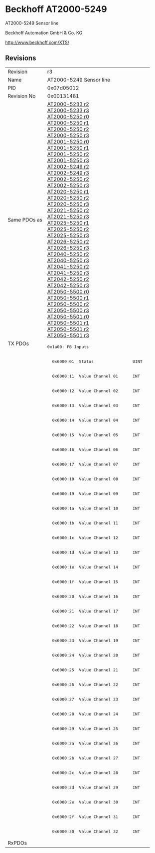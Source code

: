 # Beckhoff AT2000-5249

AT2000-5249 Sensor line

Beckhoff Automation GmbH & Co. KG

http://www.beckhoff.com/XTS/

## Revisions
<table>
<tr >
<td>Revision</td>
<td>r3</td>
</tr>
<tr >
<td>Name</td>
<td>AT2000-5249 Sensor line</td>
</tr>
<tr >
<td>PID</td>
<td>0x07d05012</td>
</tr>
<tr >
<td>Revision No</td>
<td>0x00131481</td>
</tr>
<tr >
<td>Same PDOs as</td>
<td><a href="AT2000-5233">AT2000-5233 r2</a><br/><a href="AT2000-5233">AT2000-5233 r3</a><br/><a href="AT2000-5250">AT2000-5250 r0</a><br/><a href="AT2000-5250">AT2000-5250 r1</a><br/><a href="AT2000-5250">AT2000-5250 r2</a><br/><a href="AT2000-5250">AT2000-5250 r3</a><br/><a href="AT2001-5250">AT2001-5250 r0</a><br/><a href="AT2001-5250">AT2001-5250 r1</a><br/><a href="AT2001-5250">AT2001-5250 r2</a><br/><a href="AT2001-5250">AT2001-5250 r3</a><br/><a href="AT2002-5249">AT2002-5249 r2</a><br/><a href="AT2002-5249">AT2002-5249 r3</a><br/><a href="AT2002-5250">AT2002-5250 r2</a><br/><a href="AT2002-5250">AT2002-5250 r3</a><br/><a href="AT2020-5250">AT2020-5250 r1</a><br/><a href="AT2020-5250">AT2020-5250 r2</a><br/><a href="AT2020-5250">AT2020-5250 r3</a><br/><a href="AT2021-5250">AT2021-5250 r2</a><br/><a href="AT2021-5250">AT2021-5250 r3</a><br/><a href="AT2025-5250">AT2025-5250 r1</a><br/><a href="AT2025-5250">AT2025-5250 r2</a><br/><a href="AT2025-5250">AT2025-5250 r3</a><br/><a href="AT2026-5250">AT2026-5250 r2</a><br/><a href="AT2026-5250">AT2026-5250 r3</a><br/><a href="AT2040-5250">AT2040-5250 r2</a><br/><a href="AT2040-5250">AT2040-5250 r3</a><br/><a href="AT2041-5250">AT2041-5250 r2</a><br/><a href="AT2041-5250">AT2041-5250 r3</a><br/><a href="AT2042-5250">AT2042-5250 r2</a><br/><a href="AT2042-5250">AT2042-5250 r3</a><br/><a href="AT2050-5500">AT2050-5500 r0</a><br/><a href="AT2050-5500">AT2050-5500 r1</a><br/><a href="AT2050-5500">AT2050-5500 r2</a><br/><a href="AT2050-5500">AT2050-5500 r3</a><br/><a href="AT2050-5501">AT2050-5501 r0</a><br/><a href="AT2050-5501">AT2050-5501 r1</a><br/><a href="AT2050-5501">AT2050-5501 r2</a><br/><a href="AT2050-5501">AT2050-5501 r3</a></td>
</tr>
<tr class="txpdo">
<td rowspan=34 valign=top>TX PDOs</td>
<td><pre>0x1a00: FB Inputs</pre></td>
<td></td>
</tr>
<tr class="txpdo">
<td><pre>  0x6000:01  Status                UINT</pre></td>
</tr>
<tr class="txpdo">
<td><pre>  0x6000:11  Value Channel 01      INT</pre></td>
</tr>
<tr class="txpdo">
<td><pre>  0x6000:12  Value Channel 02      INT</pre></td>
</tr>
<tr class="txpdo">
<td><pre>  0x6000:13  Value Channel 03      INT</pre></td>
</tr>
<tr class="txpdo">
<td><pre>  0x6000:14  Value Channel 04      INT</pre></td>
</tr>
<tr class="txpdo">
<td><pre>  0x6000:15  Value Channel 05      INT</pre></td>
</tr>
<tr class="txpdo">
<td><pre>  0x6000:16  Value Channel 06      INT</pre></td>
</tr>
<tr class="txpdo">
<td><pre>  0x6000:17  Value Channel 07      INT</pre></td>
</tr>
<tr class="txpdo">
<td><pre>  0x6000:18  Value Channel 08      INT</pre></td>
</tr>
<tr class="txpdo">
<td><pre>  0x6000:19  Value Channel 09      INT</pre></td>
</tr>
<tr class="txpdo">
<td><pre>  0x6000:1a  Value Channel 10      INT</pre></td>
</tr>
<tr class="txpdo">
<td><pre>  0x6000:1b  Value Channel 11      INT</pre></td>
</tr>
<tr class="txpdo">
<td><pre>  0x6000:1c  Value Channel 12      INT</pre></td>
</tr>
<tr class="txpdo">
<td><pre>  0x6000:1d  Value Channel 13      INT</pre></td>
</tr>
<tr class="txpdo">
<td><pre>  0x6000:1e  Value Channel 14      INT</pre></td>
</tr>
<tr class="txpdo">
<td><pre>  0x6000:1f  Value Channel 15      INT</pre></td>
</tr>
<tr class="txpdo">
<td><pre>  0x6000:20  Value Channel 16      INT</pre></td>
</tr>
<tr class="txpdo">
<td><pre>  0x6000:21  Value Channel 17      INT</pre></td>
</tr>
<tr class="txpdo">
<td><pre>  0x6000:22  Value Channel 18      INT</pre></td>
</tr>
<tr class="txpdo">
<td><pre>  0x6000:23  Value Channel 19      INT</pre></td>
</tr>
<tr class="txpdo">
<td><pre>  0x6000:24  Value Channel 20      INT</pre></td>
</tr>
<tr class="txpdo">
<td><pre>  0x6000:25  Value Channel 21      INT</pre></td>
</tr>
<tr class="txpdo">
<td><pre>  0x6000:26  Value Channel 22      INT</pre></td>
</tr>
<tr class="txpdo">
<td><pre>  0x6000:27  Value Channel 23      INT</pre></td>
</tr>
<tr class="txpdo">
<td><pre>  0x6000:28  Value Channel 24      INT</pre></td>
</tr>
<tr class="txpdo">
<td><pre>  0x6000:29  Value Channel 25      INT</pre></td>
</tr>
<tr class="txpdo">
<td><pre>  0x6000:2a  Value Channel 26      INT</pre></td>
</tr>
<tr class="txpdo">
<td><pre>  0x6000:2b  Value Channel 27      INT</pre></td>
</tr>
<tr class="txpdo">
<td><pre>  0x6000:2c  Value Channel 28      INT</pre></td>
</tr>
<tr class="txpdo">
<td><pre>  0x6000:2d  Value Channel 29      INT</pre></td>
</tr>
<tr class="txpdo">
<td><pre>  0x6000:2e  Value Channel 30      INT</pre></td>
</tr>
<tr class="txpdo">
<td><pre>  0x6000:2f  Value Channel 31      INT</pre></td>
</tr>
<tr class="txpdo">
<td><pre>  0x6000:30  Value Channel 32      INT</pre></td>
</tr>
<tr >
<td>RxPDOs</td>
<td></td>
</tr>
</table>
